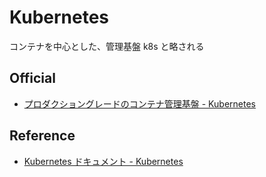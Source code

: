 # Kubernetes

コンテナを中心とした、管理基盤 k8s と略される

## Official

- [プロダクショングレードのコンテナ管理基盤 - Kubernetes](https://kubernetes.io/ja/)

## Reference

- [Kubernetes ドキュメント - Kubernetes](https://kubernetes.io/ja/docs/home/)

